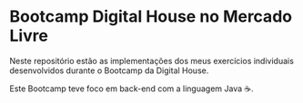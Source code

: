 # Bootcamp Digital House no Mercado Livre

Neste repositório estão as implementações dos meus exercícios individuais desenvolvidos durante o Bootcamp da Digital House.

Este Bootcamp teve foco em back-end com a linguagem Java :coffee:.
